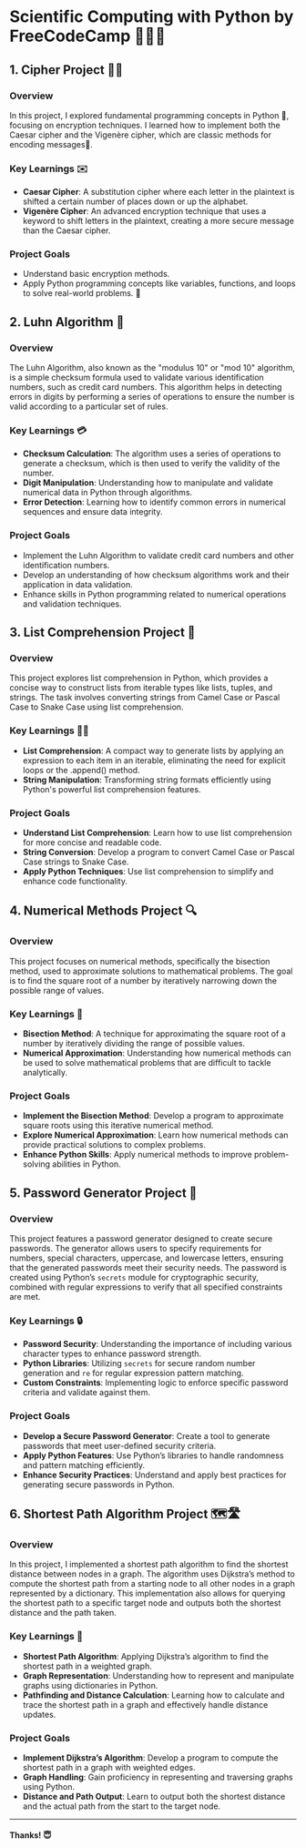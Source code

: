 
# Scientific Computing with Python by FreeCodeCamp 👨🏻‍💻

## 1. Cipher Project 🔑🐍

### Overview

In this project, I explored fundamental programming concepts in Python 🐍, focusing on encryption techniques. I learned how to implement both the Caesar cipher and the Vigenère cipher, which are classic methods for encoding messages🔐.

### Key Learnings ✉️

- **Caesar Cipher**: A substitution cipher where each letter in the plaintext is shifted a certain number of places down or up the alphabet.
- **Vigenère Cipher**: An advanced encryption technique that uses a keyword to shift letters in the plaintext, creating a more secure message than the Caesar cipher.

### Project Goals

- Understand basic encryption methods.
- Apply Python programming concepts like variables, functions, and loops to solve real-world problems. 🙂

## 2. Luhn Algorithm 🔢

### Overview

The Luhn Algorithm, also known as the "modulus 10" or "mod 10" algorithm, is a simple checksum formula used to validate various identification numbers, such as credit card numbers. This algorithm helps in detecting errors in digits by performing a series of operations to ensure the number is valid according to a particular set of rules.

### Key Learnings 💳

- **Checksum Calculation**: The algorithm uses a series of operations to generate a checksum, which is then used to verify the validity of the number.
- **Digit Manipulation**: Understanding how to manipulate and validate numerical data in Python through algorithms.
- **Error Detection**: Learning how to identify common errors in numerical sequences and ensure data integrity.

### Project Goals

- Implement the Luhn Algorithm to validate credit card numbers and other identification numbers.
- Develop an understanding of how checksum algorithms work and their application in data validation.
- Enhance skills in Python programming related to numerical operations and validation techniques.

## 3. List Comprehension Project 📝

### Overview

This project explores list comprehension in Python, which provides a concise way to construct lists from iterable types like lists, tuples, and strings. The task involves converting strings from Camel Case or Pascal Case to Snake Case using list comprehension.

### Key Learnings 🐍🐫

- **List Comprehension**: A compact way to generate lists by applying an expression to each item in an iterable, eliminating the need for explicit loops or the .append() method.
- **String Manipulation**: Transforming string formats efficiently using Python's powerful list comprehension features.

### Project Goals 

- **Understand List Comprehension**: Learn how to use list comprehension for more concise and readable code.
- **String Conversion**: Develop a program to convert Camel Case or Pascal Case strings to Snake Case.
- **Apply Python Techniques**: Use list comprehension to simplify and enhance code functionality.

## 4. Numerical Methods Project 🔍

### Overview

This project focuses on numerical methods, specifically the bisection method, used to approximate solutions to mathematical problems. The goal is to find the square root of a number by iteratively narrowing down the possible range of values.

### Key Learnings 🔢

- **Bisection Method**: A technique for approximating the square root of a number by iteratively dividing the range of possible values.
- **Numerical Approximation**: Understanding how numerical methods can be used to solve mathematical problems that are difficult to tackle analytically.

### Project Goals

- **Implement the Bisection Method**: Develop a program to approximate square roots using this iterative numerical method.
- **Explore Numerical Approximation**: Learn how numerical methods can provide practical solutions to complex problems.
- **Enhance Python Skills**: Apply numerical methods to improve problem-solving abilities in Python.

## 5. Password Generator Project 🔐

### Overview

This project features a password generator designed to create secure passwords. The generator allows users to specify requirements for numbers, special characters, uppercase, and lowercase letters, ensuring that the generated passwords meet their security needs. The password is created using Python’s `secrets` module for cryptographic security, combined with regular expressions to verify that all specified constraints are met.

### Key Learnings 🔒

- **Password Security**: Understanding the importance of including various character types to enhance password strength.
- **Python Libraries**: Utilizing `secrets` for secure random number generation and `re` for regular expression pattern matching.
- **Custom Constraints**: Implementing logic to enforce specific password criteria and validate against them.

### Project Goals

- **Develop a Secure Password Generator**: Create a tool to generate passwords that meet user-defined security criteria.
- **Apply Python Features**: Use Python’s libraries to handle randomness and pattern matching efficiently.
- **Enhance Security Practices**: Understand and apply best practices for generating secure passwords in Python.

## 6. Shortest Path Algorithm Project 🗺️🛣️

### Overview

In this project, I implemented a shortest path algorithm to find the shortest distance between nodes in a graph. The algorithm uses Dijkstra’s method to compute the shortest path from a starting node to all other nodes in a graph represented by a dictionary. This implementation also allows for querying the shortest path to a specific target node and outputs both the shortest distance and the path taken.

### Key Learnings 🚥

- **Shortest Path Algorithm**: Applying Dijkstra’s algorithm to find the shortest path in a weighted graph.
- **Graph Representation**: Understanding how to represent and manipulate graphs using dictionaries in Python.
- **Pathfinding and Distance Calculation**: Learning how to calculate and trace the shortest path in a graph and effectively handle distance updates.

### Project Goals

- **Implement Dijkstra’s Algorithm**: Develop a program to compute the shortest path in a graph with weighted edges.
- **Graph Handling**: Gain proficiency in representing and traversing graphs using Python.
- **Distance and Path Output**: Learn to output both the shortest distance and the actual path from the start to the target node.
---
#### Thanks! 😇


